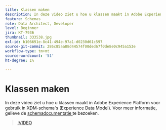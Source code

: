 ```yaml
---
title: Klassen maken
description: In deze video ziet u hoe u klassen maakt in Adobe Experience Platform voor gebruik in XDM-schema's (Experience Data Model).
feature: Schemas
role: Data Architect, Developer
level: Beginner
jira: KT-7936
thumbnail: 333538.jpg
exl-id: b106691e-8c41-494e-97a1-d0230d61c597
source-git-commit: 286c85aa88d44574f00ded67f0de8e0c945a153e
workflow-type: tm+mt
source-wordcount: '51'
ht-degree: 1%

---
```


# Klassen maken

In deze video ziet u hoe u klassen maakt in Adobe Experience Platform voor gebruik in XDM-schema&#39;s (Experience Data Model). Voor meer informatie, gelieve de [ schemadocumentatie ](https://experienceleague.adobe.com/docs/experience-platform/xdm/home.html?lang=nl) te bezoeken.

>[!VIDEO](https://video.tv.adobe.com/v/333538?learn=on&enablevpops)
